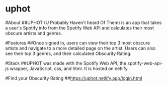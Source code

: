 # uphot

#About
##UPHOT (U Probably Haven't heard Of Them) is an app that takes a user's Spotify info from the Spotify Web API and calculates their most obscure artists and genres. 

#Features
##Once signed in, users can view their top 3 most obscure artists and navigate to a more detailed page on the artist. Users can also see their top 3 genres, and their calculated Obscurity Rating. 

#Stack
##UPHOT was made with the Spotify Web API, the spotify-web-api-js wrapper, JavaScript, css, and html. It is hosted on netlify.

#Find your Obscurity Rating
##https://uphot.netlify.app/login.html
